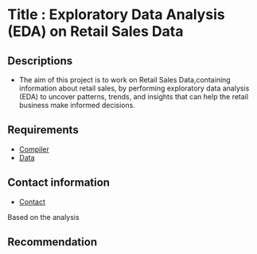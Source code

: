 # Title : Exploratory Data Analysis (EDA) on Retail Sales Data
## Descriptions
- The aim of this project is to work on Retail Sales Data,containing information about retail sales, by performing exploratory data analysis (EDA) to uncover patterns, trends, and insights that can help the retail business make informed decisions.
## Requirements
- [Compiler](https://docs.anaconda.com/anaconda/install/)
- [Data](https://www.kaggle.com/datasets/mohammadtalib786/retail-sales-dataset)
## Contact information 
- [Contact](https://www.linkedin.com/public-profile/settings?lipi=urn%3Ali%3Apage%3Ad_flagship3_profile_self_edit_contact-info%3BI9uCws57QRCl5D8mx0Fvfw%3D%3D)

Based on the analysis
## Recommendation
